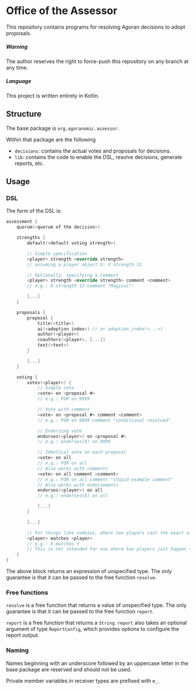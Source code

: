# Office of the Assessor

This repository contains programs for resolving Agoran decisions to adopt proposals.

##### Warning
The author reserves the right to force-push this repository on any branch at any time.

##### Language
This project is written entirely in Kotlin.

## Structure
The base package is `org.agoranomic.assessor`.

Within that package are the following
- `decisions`: contains the actual votes and proposals for decisions.
- `lib`: contains the code to enable the DSL, resolve decisions, generate reports, etc.

## Usage

### DSL

The form of the DSL is:

```kotlin
assessment {
    quorum(<quorum of the decision>)

    strengths {
        default(<default voting strength>)

        // Simple specification
        <player> strength <override strength>
        // assuming a player object X: X strength 12

        // Optionally, specifying a comment
        <player> strength <override strength> comment <comment>
        // e.g.: X strength 12 comment "Magical!"

        [...]
    }

    proposals {
        proposal {
            title(<title>)
            ai(<adoption index>) // or adoption_index(<...>)
            author(<player>)
            coauthors(<player>, [...])
            text(<text>)
        }

        [...]
    }

    voting {
        votes(<player>) {
            // Simple vote
            <vote> on <proposal #>
            // e.g.: FOR on 9999

            // Vote with comment
            <vote> on <proposal #> comment <comment>
            // e.g.: FOR on 9999 comment "conditional resolved"

            // Endorsing vote
            endorses(<player>) on <proposal #>
            // e.g.: endorses(X) on 9999

            // Identical vote on each proposal
            <vote> on all
            // e.g.: FOR on all
            // Also works with comments
            <vote> on all comment <comment>
            // e.g.: FOR on all comment "stupid example comment"
            // Also works with endorsements
            endorses(<player>) on all
            // e.g.: endorses(X) on all

            [...]
        }

        [...]

        // For things like zombies, where two players cast the exact same votes
        <player> matches <player>
        // e.g.: X matches Y
        // This is not intended for use where two players just happen to have the same vote
    }
}
```

The above block returns an expression of unspecified type. The only guarantee is that it can be passed to the free function `resolve`.

### Free functions
`resolve` is a free function that returns a value of unspecified type. The only guarantee is that it can be passed to the free function `report`.

`report` is a free function that returns a `String`. `report` also takes an optional argument of type `ReportConfig`, which provides options to configure the report output.

### Naming
Names beginning with an underscore followed by an uppercase letter in the base package are reserved and should not be used.

Private member variables in receiver types are prefixed with `m_`.